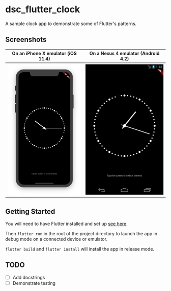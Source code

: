 # dsc_flutter_clock

A sample clock app to demonstrate some of Flutter's patterns.

## Screenshots

On an iPhone X emulator (iOS 11.4)           | On a Nexus 4 emulator (Android 4.2)
:-------------------------------------------:|:------------------------------------------:
![Screenshot of clock](clock.png)  |  ![Gif showing theme switching](clock.gif)

## Getting Started

You will need to have Flutter installed and set up [see here](https://flutter.io/get-started/install/).

Then `flutter run` in the root of the project directory to launch the app
in debug mode on a connected device or emulator.

`flutter build` and `flutter install` will install the app in release mode.

## TODO

- [ ] Add docstrings
- [ ] Demonstrate testing
